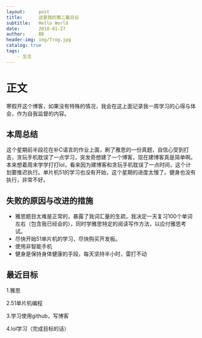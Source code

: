 ```yaml
---
layout:     post
title:      这是我的第二篇日记
subtitle:   Hello World
date:       2018-01-27
author:     BB
header-img: img/frog.jpg
catalog: true
tags:
    - 生活
---
```

# 正文
寒假开这个博客，如果没有特殊的情况，我会在这上面记录我一周学习的心得与体会，作为自我监督的内容。
## 本周总结
这个星期前半段花在补C语言的作业上面，刷了雅思的一份真题，自信心受到打击，贪玩手机耽误了一点学习，突发奇想建了一个博客，现在建博客真是简单啊。本来想着周末学学打打lol，看来因为建博客和贪玩手机耽误了一点时间，这个计划要推迟执行。单片机51的学习也没有开始，这个星期的进度太慢了。健身也没有执行，非常不好。
## 失败的原因与改进的措施
* 雅思题目太难是正常的，暴露了我词汇量的生疏，我决定一天复习100个单词左右（包含我已经会的），同时学雅思特定的阅读写作方法，以应付雅思考试。
* 尽快开始51单片机的学习，尽快购买开发板。
* 使用非智能手机
* 健身是保持身体健康的手段，每天坚持半小时，雷打不动
## 最近目标

1.雅思   

2.51单片机编程 

3.学习使用github，写博客 

4.lol学习（完成目标的话）
